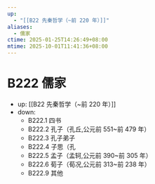 ```yaml
---
up:
  - "[[B22 先秦哲学（~前 220 年）]]"
aliases:
  - 儒家
ctime: 2025-01-25T14:26:49+08:00
mtime: 2025-10-01T11:41:36+08:00
---
```


# B222 儒家

- up: [[B22 先秦哲学（~前 220 年）]]
- down:	
	- B222.1 四书
	- B222.2 孔子（孔丘,公元前 551~前 479 年）
	- B222.3 孔子弟子
	- B222.4 子思（孔
	- B222.5 孟子（孟轲,公元前 390~前 305 年）
	- B222.6 荀子（荀况,公元前 313~前 238 年）
	- B222.9 其他
	
